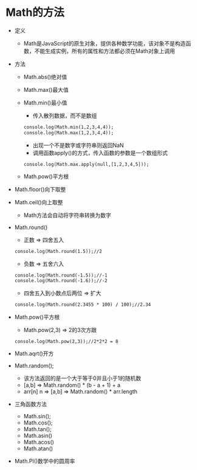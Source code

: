 # Math的方法

* 定义

  * Math是JavaScript的原生对象，提供各种数学功能，该对象不是构造函数，不能生成实例，所有的属性和方法都必须在Math对象上调用

* 方法

  * Math.abs()绝对值

  * Math.max()最大值

  * Math.min()最小值

    * 传入散列数据，而不是数组

    ```html
    console.log(Math.min(1,2,3,4,4));
    console.log(Math.max(1,2,3,4,4));
    ```

    * 出现一个不是数字或字符串则返回NaN
    * 调用函数apply()的方式，传入函数的参数是一个数组形式

    ```
    console.log(Math.max.apply(null,[1,2,3,4,5]));
    ```

  * Math.pow()平方根

* Math.floor()向下取整

* Math.ceil()向上取整

  * Math方法会自动将字符串转换为数字

* Math.round()

  * 正数 => 四舍五入

  ```html
  console.log(Math.round(1.5));//2
  ```

  * 负数 => 五舍六入

  ```html
  console.log(Math.round(-1.5));//-1
  console.log(Math.round(-1.6));//-2
  ```

  * 四舍五入到小数点后两位 => 扩大

  ```html
  console.log(Math.round(2.3455 * 100) / 100);//2.34
  ```

* Math.pow()平方根

  * Math.pow(2,3) => 2的3次方跟

  ```
  console.log(Math.pow(2,3));//2*2*2 = 8
  ```

* Math.aqrt()开方

* Math.random();
  * 该方法返回的是一个大于等于0并且小于1的随机数
  * [a,b] => Math.random() * (b - a + 1) + a
  * arr[n] n => [a,b] => Math.random() * arr.length
  
* 三角函数方法

  * Math.sin();
  * Math.cos();
  * Math.tan();
  * Math.asin()
  * Math.acos()
  * Math.atan()

* Math.PI()数学中的圆周率
